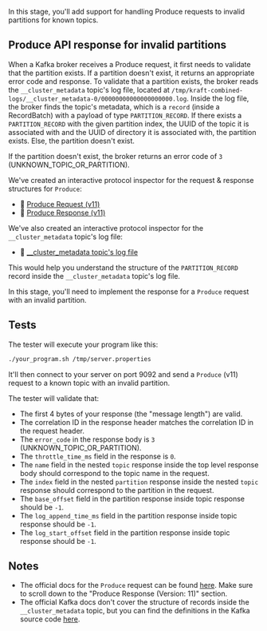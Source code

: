 In this stage, you'll add support for handling Produce requests to invalid partitions for known topics.

## Produce API response for invalid partitions

When a Kafka broker receives a Produce request, it first needs to validate that the partition exists. If a partition doesn't exist, it returns an appropriate error code and response. 
To validate that a partition exists, the broker reads the `__cluster_metadata` topic's log file, located at `/tmp/kraft-combined-logs/__cluster_metadata-0/00000000000000000000.log`. Inside the log file, the broker finds the topic's metadata, which is a `record` (inside a RecordBatch) with a payload of type `PARTITION_RECORD`. If there exists a `PARTITION_RECORD` with the given partition index, the UUID of the topic it is associated with and the UUID of directory it is associated with, the partition exists. Else, the partition doesn't exist.

If the partition doesn't exist, the broker returns an error code of `3` (UNKNOWN_TOPIC_OR_PARTITION).

We've created an interactive protocol inspector for the request & response structures for `Produce`:

- 🔎 [Produce Request (v11)](https://binspec.org/kafka-produce-request-v11)
- 🔎 [Produce Response (v11)](https://binspec.org/kafka-produce-response-v11)

We've also created an interactive protocol inspector for the `__cluster_metadata` topic's log file:
- 🔎 [__cluster_metadata topic's log file](https://binspec.org/kafka-cluster-metadata)

This would help you understand the structure of the `PARTITION_RECORD` record inside the `__cluster_metadata` topic's log file.

In this stage, you'll need to implement the response for a `Produce` request with an invalid partition.

## Tests

The tester will execute your program like this:

```bash
./your_program.sh /tmp/server.properties
```

It'll then connect to your server on port 9092 and send a `Produce` (v11) request to a known topic with an invalid partition.

The tester will validate that:

- The first 4 bytes of your response (the "message length") are valid.
- The correlation ID in the response header matches the correlation ID in the request header.
- The `error_code` in the response body is `3` (UNKNOWN_TOPIC_OR_PARTITION).
- The `throttle_time_ms` field in the response is `0`.
- The `name` field in the nested `topic` response inside the top level response body should correspond to the topic name in the request.
- The `index` field in the nested `partition` response inside the nested `topic` response should correspond to the partition in the request.
- The `base_offset` field in the partition response inside topic response should be `-1`.
- The `log_append_time_ms` field in the partition response inside topic response should be `-1`.
- The `log_start_offset` field in the partition response inside topic response should be `-1`.

## Notes

- The official docs for the `Produce` request can be found [here](https://kafka.apache.org/protocol.html#The_Messages_Produce). Make sure to scroll down to the "Produce Response (Version: 11)" section.
- The official Kafka docs don't cover the structure of records inside the `__cluster_metadata` topic, but you can find the definitions in the Kafka source code [here](https://github.com/apache/kafka/tree/5b3027dfcbcb62d169d4b4421260226e620459af/metadata/src/main/resources/common/metadata).

